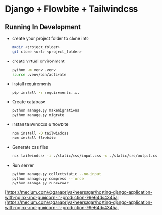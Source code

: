 # Django + Flowbite + Tailwindcss

## Running In Development

- create your project folder to clone into

    ``` sh
    mkdir <project_folder>
    git clone <url> <project_folder>
    ```

- create virtual environment

    ``` sh
    python -m venv .venv
    source .venv/bin/activate
    ```

- install requirements

    ``` sh
    pip install -r requirements.txt
    ```

- Create database

    ```sh
    python manage.py makemigrations
    python manage.py migrate
    ```

- install tailwindcss & flowbite

    ``` sh
    npm install -D tailwindcss
    npm install flowbite
    ```
  
- Generate css files

    ``` sh
    npx tailwindcss -i ./static/css/input.css -o ./static/css/output.css --watch
    ```
  
- Run server

    ```sh
    python manage.py collectstatic --no-input
    python manage.py compress --force
    python manage.py runserver
    ```

[https://medium.com/@ganapriyakheersagar/hosting-django-application-with-nginx-and-gunicorn-in-production-99e64dc4345a](https://medium.com/@ganapriyakheersagar/hosting-django-application-with-nginx-and-gunicorn-in-production-99e64dc4345a)
